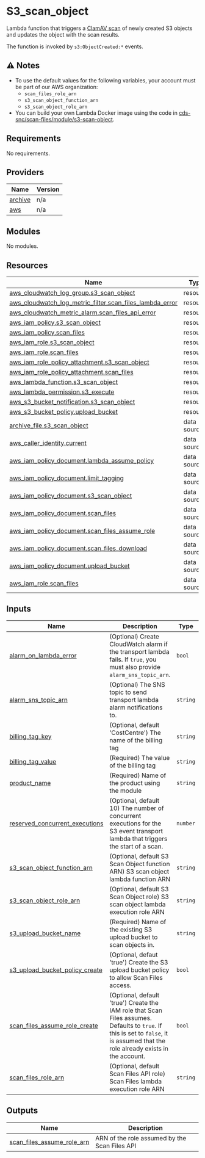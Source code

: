 # S3\_scan\_object
Lambda function that triggers a [ClamAV scan](https://scan-files.alpha.canada.ca) of newly created S3 objects and updates the object with the scan results.

The function is invoked by `s3:ObjectCreated:*` events.

## ⚠️ Notes
- To use the default values for the following variables, your account must be part of our AWS organization:
   - `scan_files_role_arn`
   - `s3_scan_object_function_arn`
   - `s3_scan_object_role_arn`
- You can build your own Lambda Docker image using the code in [cds-snc/scan-files/module/s3-scan-object](https://github.com/cds-snc/scan-files/tree/main/module/s3-scan-object).

## Requirements

No requirements.

## Providers

| Name | Version |
|------|---------|
| <a name="provider_archive"></a> [archive](#provider\_archive) | n/a |
| <a name="provider_aws"></a> [aws](#provider\_aws) | n/a |

## Modules

No modules.

## Resources

| Name | Type |
|------|------|
| [aws_cloudwatch_log_group.s3_scan_object](https://registry.terraform.io/providers/hashicorp/aws/latest/docs/resources/cloudwatch_log_group) | resource |
| [aws_cloudwatch_log_metric_filter.scan_files_lambda_error](https://registry.terraform.io/providers/hashicorp/aws/latest/docs/resources/cloudwatch_log_metric_filter) | resource |
| [aws_cloudwatch_metric_alarm.scan_files_api_error](https://registry.terraform.io/providers/hashicorp/aws/latest/docs/resources/cloudwatch_metric_alarm) | resource |
| [aws_iam_policy.s3_scan_object](https://registry.terraform.io/providers/hashicorp/aws/latest/docs/resources/iam_policy) | resource |
| [aws_iam_policy.scan_files](https://registry.terraform.io/providers/hashicorp/aws/latest/docs/resources/iam_policy) | resource |
| [aws_iam_role.s3_scan_object](https://registry.terraform.io/providers/hashicorp/aws/latest/docs/resources/iam_role) | resource |
| [aws_iam_role.scan_files](https://registry.terraform.io/providers/hashicorp/aws/latest/docs/resources/iam_role) | resource |
| [aws_iam_role_policy_attachment.s3_scan_object](https://registry.terraform.io/providers/hashicorp/aws/latest/docs/resources/iam_role_policy_attachment) | resource |
| [aws_iam_role_policy_attachment.scan_files](https://registry.terraform.io/providers/hashicorp/aws/latest/docs/resources/iam_role_policy_attachment) | resource |
| [aws_lambda_function.s3_scan_object](https://registry.terraform.io/providers/hashicorp/aws/latest/docs/resources/lambda_function) | resource |
| [aws_lambda_permission.s3_execute](https://registry.terraform.io/providers/hashicorp/aws/latest/docs/resources/lambda_permission) | resource |
| [aws_s3_bucket_notification.s3_scan_object](https://registry.terraform.io/providers/hashicorp/aws/latest/docs/resources/s3_bucket_notification) | resource |
| [aws_s3_bucket_policy.upload_bucket](https://registry.terraform.io/providers/hashicorp/aws/latest/docs/resources/s3_bucket_policy) | resource |
| [archive_file.s3_scan_object](https://registry.terraform.io/providers/hashicorp/archive/latest/docs/data-sources/file) | data source |
| [aws_caller_identity.current](https://registry.terraform.io/providers/hashicorp/aws/latest/docs/data-sources/caller_identity) | data source |
| [aws_iam_policy_document.lambda_assume_policy](https://registry.terraform.io/providers/hashicorp/aws/latest/docs/data-sources/iam_policy_document) | data source |
| [aws_iam_policy_document.limit_tagging](https://registry.terraform.io/providers/hashicorp/aws/latest/docs/data-sources/iam_policy_document) | data source |
| [aws_iam_policy_document.s3_scan_object](https://registry.terraform.io/providers/hashicorp/aws/latest/docs/data-sources/iam_policy_document) | data source |
| [aws_iam_policy_document.scan_files](https://registry.terraform.io/providers/hashicorp/aws/latest/docs/data-sources/iam_policy_document) | data source |
| [aws_iam_policy_document.scan_files_assume_role](https://registry.terraform.io/providers/hashicorp/aws/latest/docs/data-sources/iam_policy_document) | data source |
| [aws_iam_policy_document.scan_files_download](https://registry.terraform.io/providers/hashicorp/aws/latest/docs/data-sources/iam_policy_document) | data source |
| [aws_iam_policy_document.upload_bucket](https://registry.terraform.io/providers/hashicorp/aws/latest/docs/data-sources/iam_policy_document) | data source |
| [aws_iam_role.scan_files](https://registry.terraform.io/providers/hashicorp/aws/latest/docs/data-sources/iam_role) | data source |

## Inputs

| Name | Description | Type | Default | Required |
|------|-------------|------|---------|:--------:|
| <a name="input_alarm_on_lambda_error"></a> [alarm\_on\_lambda\_error](#input\_alarm\_on\_lambda\_error) | (Optional) Create CloudWatch alarm if the transport lambda fails.  If `true`, you must also provide `alarm_sns_topic_arn`. | `bool` | `false` | no |
| <a name="input_alarm_sns_topic_arn"></a> [alarm\_sns\_topic\_arn](#input\_alarm\_sns\_topic\_arn) | (Optional) The SNS topic to send transport lambda alarm notifications to. | `string` | `""` | no |
| <a name="input_billing_tag_key"></a> [billing\_tag\_key](#input\_billing\_tag\_key) | (Optional, default 'CostCentre') The name of the billing tag | `string` | `"CostCentre"` | no |
| <a name="input_billing_tag_value"></a> [billing\_tag\_value](#input\_billing\_tag\_value) | (Required) The value of the billing tag | `string` | n/a | yes |
| <a name="input_product_name"></a> [product\_name](#input\_product\_name) | (Required) Name of the product using the module | `string` | n/a | yes |
| <a name="input_reserved_concurrent_executions"></a> [reserved\_concurrent\_executions](#input\_reserved\_concurrent\_executions) | (Optional, default 10) The number of concurrent executions for the S3 event transport lambda that triggers the start of a scan. | `number` | `10` | no |
| <a name="input_s3_scan_object_function_arn"></a> [s3\_scan\_object\_function\_arn](#input\_s3\_scan\_object\_function\_arn) | (Optional, default S3 Scan Object function ARN) S3 scan object lambda function ARN | `string` | `"arn:aws:lambda:ca-central-1:806545929748:function:s3-scan-object"` | no |
| <a name="input_s3_scan_object_role_arn"></a> [s3\_scan\_object\_role\_arn](#input\_s3\_scan\_object\_role\_arn) | (Optional, default S3 Scan Object role) S3 scan object lambda execution role ARN | `string` | `"arn:aws:iam::806545929748:role/s3-scan-object"` | no |
| <a name="input_s3_upload_bucket_name"></a> [s3\_upload\_bucket\_name](#input\_s3\_upload\_bucket\_name) | (Required) Name of the existing S3 upload bucket to scan objects in. | `string` | n/a | yes |
| <a name="input_s3_upload_bucket_policy_create"></a> [s3\_upload\_bucket\_policy\_create](#input\_s3\_upload\_bucket\_policy\_create) | (Optional, defaut 'true') Create the S3 upload bucket policy to allow Scan Files access. | `bool` | `true` | no |
| <a name="input_scan_files_assume_role_create"></a> [scan\_files\_assume\_role\_create](#input\_scan\_files\_assume\_role\_create) | (Optional, default 'true') Create the IAM role that Scan Files assumes.  Defaults to `true`.  If this is set to `false`, it is assumed that the role already exists in the account. | `bool` | `true` | no |
| <a name="input_scan_files_role_arn"></a> [scan\_files\_role\_arn](#input\_scan\_files\_role\_arn) | (Optional, default Scan Files API role) Scan Files lambda execution role ARN | `string` | `"arn:aws:iam::806545929748:role/scan-files-api"` | no |

## Outputs

| Name | Description |
|------|-------------|
| <a name="output_scan_files_assume_role_arn"></a> [scan\_files\_assume\_role\_arn](#output\_scan\_files\_assume\_role\_arn) | ARN of the role assumed by the Scan Files API |
